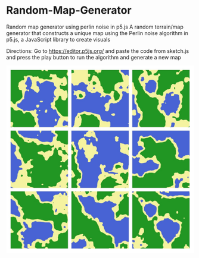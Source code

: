 # Random-Map-Generator
Random map generator using perlin noise in p5.js
A random terrain/map generator that constructs a unique map using the Perlin noise algorithm in p5.js, a JavaScript library to create visuals

Directions:
Go to https://editor.p5js.org/ and paste the code from sketch.js and press the play button to run the algorithm and generate a new map

![My Image](example.jpg)
